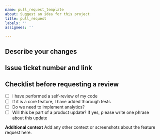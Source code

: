 ```yaml
---
name: pull_request_template
about: Suggest an idea for this project
title: pull_request
labels: ''
assignees: ''

---
```


## Describe your changes

## Issue ticket number and link

## Checklist before requesting a review
- [ ] I have performed a self-review of my code
- [ ] If it is a core feature, I have added thorough tests
- [ ] Do we need to implement analytics?
- [ ] Will this be part of a product update? If yes, please write one phrase about this update

**Additional context**
Add any other context or screenshots about the feature request here.
